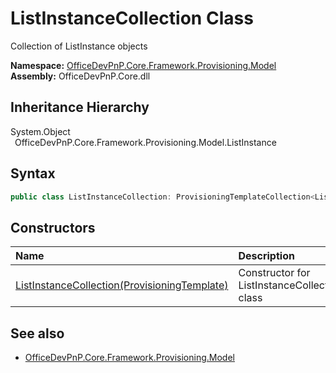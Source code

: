 # ListInstanceCollection Class
 Collection of ListInstance objects   

**Namespace:** [OfficeDevPnP.Core.Framework.Provisioning.Model](OfficeDevPnP.Core.Framework.Provisioning.Model.md)  
**Assembly:** OfficeDevPnP.Core.dll  
## Inheritance Hierarchy
System.Object  
&ensp;OfficeDevPnP.Core.Framework.Provisioning.Model.ListInstance  
## Syntax
```C#
public class ListInstanceCollection: ProvisioningTemplateCollection<ListInstance>
```
## Constructors
|**Name**|**Description**|
|:-----|:-----|
| [ListInstanceCollection(ProvisioningTemplate)](OfficeDevPnP.Core.Framework.Provisioning.Model.ListInstanceCollection.ctor1.md) | Constructor for ListInstanceCollection class 
## See also
- [OfficeDevPnP.Core.Framework.Provisioning.Model](OfficeDevPnP.Core.Framework.Provisioning.Model.md)
